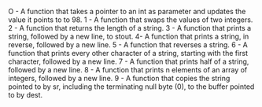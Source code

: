 O - A function that takes a pointer to an int as parameter and updates the value it points to to 98.
1 - A function that swaps the values of two integers.
2 - A function that returns the length of a string.
3 - A function that prints a string, followed by a new line, to stout.
4- A function that prints a string, in reverse, followed by a new line.
5 - A function that reverses a string.
6 - A function that prints every other character of a string, starting with the first character, followed by a new line.
7 - A function that prints half of a string, followed by a new line.
8 - A function that prints n elements of an array of integers, followed by a new line.
9 - A function that copies the string pointed to by sr, including the terminating null byte (0), to the buffer pointed to by dest.
